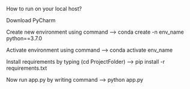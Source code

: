 How to run on your local host?

Download PyCharm

Create new environment using command --> conda create -n env_name python==3.7.0

Activate environment using command --> conda activate env_name

Install requirements by typing (cd ProjectFolder) --> pip install -r requirements.txt

Now run app.py by writing command --> python app.py
